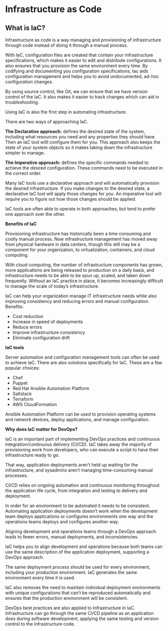 # Infrastructure as Code

## What is IaC?
Infrastructure as code is a way managing and provisioning of infrastructure through code instead of doing it through a manual process.  

With IaC, configuration files are created that contain your infrastructure specifications, which makes it easier to edit and distribute configurations. It also ensures that you provision the same environment every time. By codifying and documenting you configuration specifications, Iac aids configuration management and helps you to avoid undocumented, ad-hoc configuration changes. 

By using source control, like Git, we can ensure that we have version control of the IaC. It also makes it easier to track changes which can aid in troubleshooting. 

Using IaC is also the first step in automating infrastructure.

There are two ways of approaching IaC. 

**The Declarative approach:** defines the desired state of the system, including what resources you need and any properties they should have. Then an IaC tool willl configure them for you. This approach also keeps the state of your system objects so it makes taking down the infrastructure simpler to manage.

**The Imperative approach:** defines the specific commands needed to achieve the desired configuration. These commands need to be executed in the correct order. 

Many IaC tools use a declarative approach and will automatically provision the desired infrastructure. If you make changes to the desired state, a declarative IaC tool will apply those changes for you. An imperative tool will require you to figure out how those changes should be applied.

IaC tools are often able to operate in both approaches, but tend to prefer one approach over the other.

**Benefits of IaC**

Provisioning infrastructure has historically been a time consuming and costly manual process. Now infrastructure management has moved away from physical hardware in data centers, though this still may be a component for your organization, to virtualization, containers, and cloud computing.

With cloud computing, the number of infrastructure components has grown, more applications are being released to production on a daily basis, and infrastructure needs to be able to be spun up, scaled, and taken down frequently. Without an IaC practice in place, it becomes increasingly difficult to manage the scale of today’s infrastructure.

IaC can help your organization manage IT infrastructure needs while also improving consistency and reducing errors and manual configuration.
Benefits:

- Cost reduction
- Increase in speed of deployments
- Reduce errors
- Improve infrastructure consistency
- Eliminate configuration drift

**IaC tools**

Server automation and configuration management tools can often be used to achieve IaC. There are also solutions specifically for IaC.
These are a few popular choices:

- Chef
- Puppet
- Red Hat Ansible Automation Platform
- Saltstack
- Terraform
- AWS CloudFormation

Ansible Automation Platform can be used to provision operating systems and network devices, deploy applications, and manage configuration.

**Why does IaC matter for DevOps?**

IaC is an important part of implementing DevOps practices and continuous integration/continuous delivery (CI/CD). IaC takes away the majority of provisioning work from developers, who can execute a script to have their infrastructure ready to go.

That way, application deployments aren’t held up waiting for the infrastructure, and sysadmins aren’t managing time-consuming manual processes.

CI/CD relies on ongoing automation and continuous monitoring throughout the application life cycle, from integration and testing to delivery and deployment.

In order for an environment to be automated it needs to be consistent. Automating application deployments doesn’t work when the development team deploys applications or configures environments one way and the operations teams deploys and configures another way.

Aligning development and operations teams through a DevOps approach leads to fewer errors, manual deployments, and inconsistencies.

IaC helps you to align development and operations because both teams can use the same description of the application deployment, supporting a DevOps approach.

The same deployment process should be used for every environment, including your production environment. IaC generates the same environment every time it is used.

IaC also removes the need to maintain individual deployment environments with unique configurations that can’t be reproduced automatically and ensures that the production environment will be consistent.

DevOps best practices are also applied to infrastructure in IaC. Infrastructure can go through the same CI/CD pipeline as an application does during software development, applying the same testing and version control to the infrastructure code.